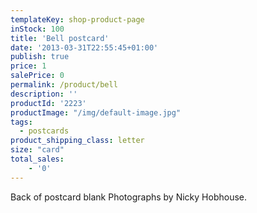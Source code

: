 ```yaml
---
templateKey: shop-product-page
inStock: 100
title: 'Bell postcard'
date: '2013-03-31T22:55:45+01:00'
publish: true
price: 1
salePrice: 0
permalink: /product/bell
description: ''
productId: '2223'
productImage: "/img/default-image.jpg"
tags:
  - postcards
product_shipping_class: letter
size: "card"
total_sales:
    - '0'
---
```

Back of postcard blank Photographs by Nicky Hobhouse.